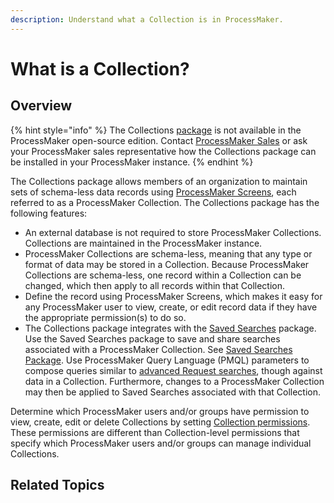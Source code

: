 ```yaml
---
description: Understand what a Collection is in ProcessMaker.
---
```


# What is a Collection?

## Overview

{% hint style="info" %}
The Collections [package](../package-development-distribution/first-topic.md) is not available in the ProcessMaker open-source edition. Contact [ProcessMaker Sales](mailto:sales@processmaker.com) or ask your ProcessMaker sales representative how the Collections package can be installed in your ProcessMaker instance.
{% endhint %}

The Collections package allows members of an organization to maintain sets of schema-less data records using [ProcessMaker Screens](../designing-processes/design-forms/what-is-a-form.md), each referred to as a ProcessMaker Collection. The Collections package has the following features:

* An external database is not required to store ProcessMaker Collections. Collections are maintained in the ProcessMaker instance.
* ProcessMaker Collections are schema-less, meaning that any type or format of data may be stored in a Collection. Because ProcessMaker Collections are schema-less, one record within a Collection can be changed, which then apply to all records within that Collection.
* Define the record using ProcessMaker Screens, which makes it easy for any ProcessMaker user to view, create, or edit record data if they have the appropriate permission\(s\) to do so.
* The Collections package integrates with the [Saved Searches](../using-processmaker/save-and-share-request-and-task-related-searches/what-is-a-saved-search.md) package. Use the Saved Searches package to save and share searches associated with a ProcessMaker Collection. See [Saved Searches Package](../package-development-distribution/package-a-connector/saved-searches-package.md). Use ProcessMaker Query Language \(PMQL\) parameters to compose queries similar to [advanced Request searches](../using-processmaker/requests/search-for-a-request.md#advanced-search-for-a-request), though against data in a Collection. Furthermore, changes to a ProcessMaker Collection may then be applied to Saved Searches associated with that Collection.

Determine which ProcessMaker users and/or groups have permission to view, create, edit or delete Collections by setting [Collection permissions](../processmaker-administration/permission-descriptions-for-users-and-groups.md#collections). These permissions are different than Collection-level permissions that specify which ProcessMaker users and/or groups can manage individual Collections.

## Related Topics



